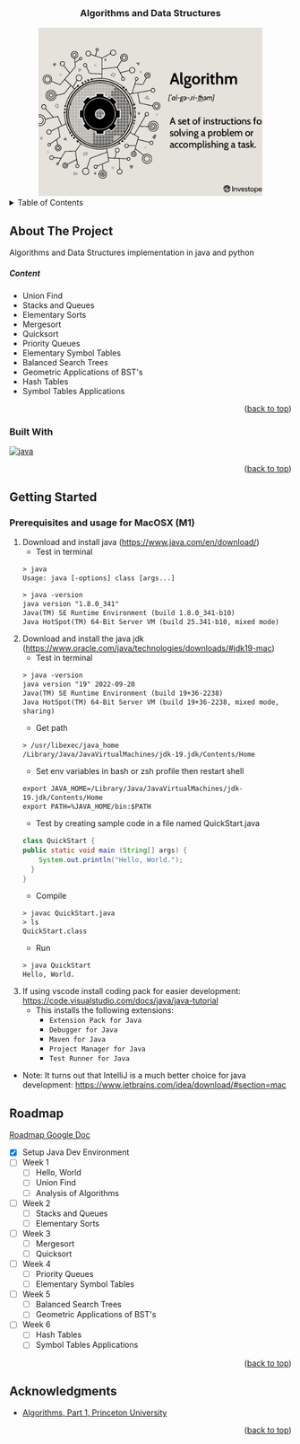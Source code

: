 <div id="top"></div>

<!--
*** https://www.markdownguide.org/basic-syntax/#reference-style-links
-->


<!-- PROJECT LOGO -->
<br />
<div align="center">
 <h3 align="center">Algorithms and Data Structures</h3>
  <a href="https://github.com/SalMireles/algorithms">
    <img src="images/algos.png" alt="Logo" width="400" height="300">
  </a>
</div>



<!-- TABLE OF CONTENTS -->
<details>
  <summary>Table of Contents</summary>
  <ol>
    <li>
      <a href="#about-the-project">About The Project</a>
      <ul>
        <li><a href="#built-with">Built With</a></li>
      </ul>
    </li>
    <li>
      <a href="#getting-started">Getting Started</a>
      <ul>
        <li><a href="#prerequisites">Prerequisites and Usage</a></li>
      </ul>
    </li>
    <li><a href="#roadmap">Roadmap</a></li>
    <li><a href="#acknowledgments">Acknowledgments</a></li>
  </ol>
</details>



<!-- ABOUT THE PROJECT -->
## About The Project
<!-- [![Product Name Screen Shot][product-screenshot]](https://example.com) -->

Algorithms and Data Structures implementation in java and python

##### Content
- Union Find
- Stacks and Queues
- Elementary Sorts
- Mergesort
- Quicksort
- Priority Queues
- Elementary Symbol Tables
- Balanced Search Trees
- Geometric Applications of BST's
- Hash Tables
- Symbol Tables Applications

<p align="right">(<a href="#top">back to top</a>)</p>


### Built With

  [![java][java-shield]][java-url]

<p align="right">(<a href="#top">back to top</a>)</p>



<!-- GETTING STARTED -->
## Getting Started

### Prerequisites and usage for MacOSX (M1)

1. Download and install java (https://www.java.com/en/download/)
   - Test in terminal
    ```console
    > java
    Usage: java [-options] class [args...]
    ```
    ```console
    > java -version
    java version "1.8.0_341"
    Java(TM) SE Runtime Environment (build 1.8.0_341-b10)
    Java HotSpot(TM) 64-Bit Server VM (build 25.341-b10, mixed mode)
    ```
2. Download and install the java jdk (https://www.oracle.com/java/technologies/downloads/#jdk19-mac)
    - Test in terminal
    ```console
    > java -version
    java version "19" 2022-09-20
    Java(TM) SE Runtime Environment (build 19+36-2238)
    Java HotSpot(TM) 64-Bit Server VM (build 19+36-2238, mixed mode, sharing)
    ```
    - Get path
    ```console
    > /usr/libexec/java_home
    /Library/Java/JavaVirtualMachines/jdk-19.jdk/Contents/Home
    ```
    - Set env variables in bash or zsh profile then restart shell
    ```console
    export JAVA_HOME=/Library/Java/JavaVirtualMachines/jdk-19.jdk/Contents/Home
    export PATH=%JAVA_HOME/bin:$PATH
    ```
    - Test by creating sample code in a file named QuickStart.java
    ```java
    class QuickStart {
    public static void main (String[] args) {
        System.out.println("Hello, World.");
      }
    }
    ```
    - Compile
    ```console
    > javac QuickStart.java
    > ls
    QuickStart.class
    ```
    - Run
    ```console
    > java QuickStart
    Hello, World.
    ```
  1. If using vscode install coding pack for easier development: https://code.visualstudio.com/docs/java/java-tutorial
      - This installs the following extensions:
        - `Extension Pack for Java`
        - `Debugger for Java`
        - `Maven for Java` 
        - `Project Manager for Java`
        - `Test Runner for Java`
 * Note: It turns out that IntelliJ is a much better choice for java development: https://www.jetbrains.com/idea/download/#section=mac


<!-- ROADMAP -->
## Roadmap
[Roadmap Google Doc](https://docs.google.com/document/d/1wxfN9haQJJzIbvNFIJ08FxyTRKbjyIIJi_hvV0IHcaQ/edit)
- [x] Setup Java Dev Environment
- [ ] Week 1
  - [ ] Hello, World
  - [ ] Union Find
  - [ ] Analysis of Algorithms
- [ ] Week 2
  - [ ] Stacks and Queues
  - [ ] Elementary Sorts
- [ ] Week 3
  - [ ] Mergesort
  - [ ] Quicksort
- [ ] Week 4
  - [ ] Priority Queues
  - [ ] Elementary Symbol Tables
- [ ] Week 5
  - [ ] Balanced Search Trees
  - [ ] Geometric Applications of BST's
- [ ] Week 6
  - [ ] Hash Tables
  - [ ] Symbol Tables Applications

<p align="right">(<a href="#top">back to top</a>)</p>


<!-- ACKNOWLEDGMENTS -->
## Acknowledgments

* [Algorithms, Part 1, Princeton University](https://www.coursera.org/learn/algorithms-part1/home)

<p align="right">(<a href="#top">back to top</a>)</p>



<!-- MARKDOWN LINKS & IMAGES -->
<!-- https://www.markdownguide.org/basic-syntax/#reference-style-links -->
<!-- https://github.com/Ileriayo/markdown-badges -->
<!-- https://dev.to/envoy_/150-badges-for-github-pnk -->

[java-shield]: https://img.shields.io/badge/Java-ED8B00?style=for-the-badge&logo=java&logoColor=white

[java-url]: https://www.java.com/en/

